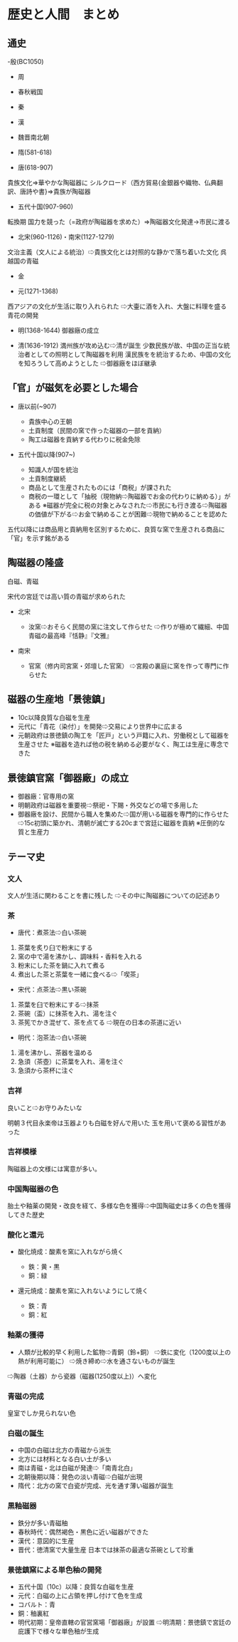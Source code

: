 # 歴史と人間　まとめ

## 通史
-殷(BC1050)

- 周

- 春秋戦国

- 秦

- 漢

- 魏晋南北朝

- 隋(581-618)

- 唐(618-907)

貴族文化=>華やかな陶磁器に
シルクロード（西方貿易{金銀器や織物、仏典翻訳、唐詩や書}=>貴族が陶磁器

- 五代十国(907-960)

転換期
国力を競った（=政府が陶磁器を求めた）=>陶磁器文化発達->市民に渡る

- 北宋(960-1126)・南宋(1127-1279)

文治主義（文人による統治）⇨貴族文化とは対照的な静かで落ち着いた文化
呉越国の青磁

- 金

- 元(1271-1368)

西アジアの文化が生活に取り入れられた
⇨大壷に酒を入れ、大盤に料理を盛る
青花の開発

- 明(1368-1644)
御器廠の成立

- 清(1636-1912)
満州族が攻め込む⇨清が誕生
少数民族が故、中国の正当な統治者としての照明として陶磁器を利用
漢民族をを統治するため、中国の文化を知ろうして高めようとした
⇨御器廠をほぼ継承


## 「官」が磁気を必要とした場合
- 唐以前(~907)
  - 貴族中心の王朝
  - 土貢制度（民間の窯で作った磁器の一部を貢納）
  - 陶工は磁器を貢納する代わりに税金免除

- 五代十国以降(907~)
  - 知識人が国を統治
  - 土貢制度継続
  - 商品として生産されたものには「商税」が課された
  - 商税の一環として「抽税（現物納⇨陶磁器でお金の代わりに納める）」がある
    ※磁器が完全に税の対象とみなされた⇨市民にも行き渡る⇨陶磁器の価値が下がる⇨お金で納めることが困難⇨現物で納めることを認めた

五代以降には商品用と貢納用を区別するために、良質な窯で生産される商品に「官」を示す銘がある


## 陶磁器の隆盛
白磁、青磁

宋代の宮廷では高い質の青磁が求められた
- 北宋
  - 汝窯⇨おそらく民間の窯に注文して作らせた
  ⇨作りが極めて繊細、中国青磁の最高峰『恬静』『文雅』

- 南宋
  - 官窯（修内司宮窯・郊壇した官窯）
  ⇨宮殿の裏庭に窯を作って専門に作らせた

## 磁器の生産地「景徳鎮」
- 10c以降良質な白磁を生産
- 元代に「青花（染付）」を開発⇨交易により世界中に広まる
- 元朝政府は景徳鎮の陶工を「匠戸」という戸籍に入れ、労働税として磁器を生産させた
  ※磁器を造れば他の税を納める必要がなく、陶工は生産に専念できた

## 景徳鎮官窯「御器廠」の成立
- 御器廠：官専用の窯
- 明朝政府は磁器を重要視⇨祭祀・下賜・外交などの場で多用した
- 御器廠を設け、民間から職人を集めた⇨国が用いる磁器を専門的に作らせた
  ⇨15c初頭に築かれ、清朝が滅亡する20cまで宮廷に磁器を貢納
  ※圧倒的な質と生産力



## テーマ史

### 文人
文人が生活に関わることを書に残した
⇨その中に陶磁器についての記述あり

### 茶

- 唐代：煮茶法⇨白い茶碗
1. 茶葉を炙り臼で粉末にする
2. 窯の中で湯を沸かし、調味料・香料を入れる
3. 粉末にした茶を鍋に入れて煮る
4. 煮出した茶と茶葉を一緒に食べる⇨「喫茶」

- 宋代：点茶法⇨黒い茶碗
1. 茶葉を臼で粉末にする⇨抹茶
2. 茶碗（盃）に抹茶を入れ、湯を注ぐ
3. 茶筅でかき混ぜて、茶を点てる
⇨現在の日本の茶道に近い

- 明代：泡茶法⇨白い茶碗
1. 湯を沸かし、茶器を温める
2. 急須（茶壺）に茶葉を入れ、湯を注ぐ
3. 急須から茶杯に注ぐ

### 吉祥
良いこと⇨お守りみたいな

明朝３代目永楽帝は玉器よりも白磁を好んで用いた
玉を用いて褒める習性があった


### 吉祥模様
陶磁器上の文様には寓意が多い。

### 中国陶磁器の色
胎土や釉薬の開発・改良を経て、多様な色を獲得⇨中国陶磁史は多くの色を獲得してきた歴史

### 酸化と還元
- 酸化焼成：酸素を窯に入れながら焼く
  - 鉄：黄・黒
  - 銅：緑

- 還元焼成：酸素を窯に入れないようにして焼く
  - 鉄：青
  - 銅：紅

### 釉薬の獲得
- 人類が比較的早く利用した鉱物⇨青銅（鈴+銅）
  ⇨鉄に変化（1200度以上の熱が利用可能に）
  ⇨焼き締め⇨水を通さないものが誕生

⇨陶器（土器）から瓷器（磁器(1250度以上)）へ変化

### 青磁の完成
皇室でしか見られない色

### 白磁の誕生
- 中国の白磁は北方の青磁から派生
- 北方には材料となる白い土が多い
- 南は青磁・北は白磁が発達⇨「南青北白」
- 北朝後期以降：発色の淡い青磁⇨白磁が出現
- 隋代：北方の窯で白瓷が完成、光を通す薄い磁器が誕生

### 黒釉磁器
- 鉄分が多い青磁秞
- 春秋時代：偶然褐色・黒色に近い磁器ができた
- 漢代：意図的に生産
- 晋代：徳清窯で大量生産
日本では抹茶の最適な茶碗として珍重

### 景徳鎮窯による単色秞の開発
- 五代十国（10c）以降：良質な白磁を生産
- 元代：白磁の上に占領を押し付けて色を生成
- コバルト：青
- 銅：秞裏紅
- 明代初期：皇帝直轄の官営窯場「御器廠」が設置
⇨明清期：景徳鎮で宮廷の庇護下で様々な単色秞が生成
